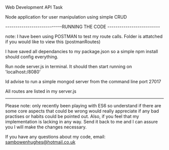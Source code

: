 Web Development API Task

Node application for user manipulation using simple CRUD

----------------------------RUNNING THE CODE --------------------------

note: I have been using POSTMAN to test my route calls. Folder is attatched if you would like to view this (postmanRoutes)

I have saved all dependancies to my package.json so a simple npm install should config everything.

Run node server.js in terminal.
It should then start running on 'localhost:/8080'

Id advise to run a simple mongod server from the command line port 27017

All routes are listed in my server.js

-----------------------------------------------------------------------

Please note: only recently been playing with ES6 so understand if there are some core aspects that could be wrong
would really appreciate if any bad practises or habits could be pointed out. Also, if you feel that my implementation
is lacking in any way. Send it back to me and I can assure you I will make the changes necessary.

If you have any questions about my code, email: sambowenhughes@hotmail.co.uk

